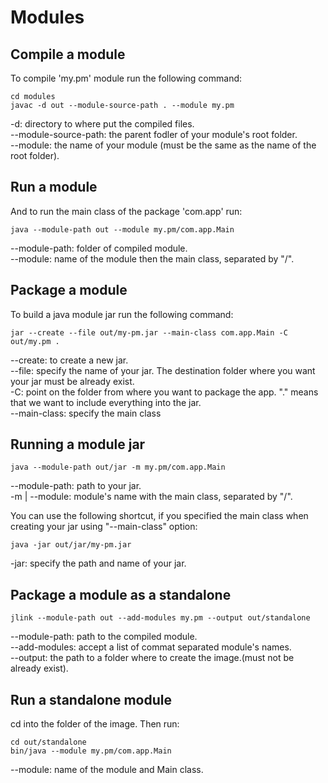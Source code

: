 # Modules

## Compile a module
To compile 'my.pm' module run the following command:<br/>

```
cd modules
javac -d out --module-source-path . --module my.pm
```
-d: directory to where put the compiled files.<br/>
--module-source-path: the parent fodler of your module's root folder.<br/>
--module: the name of your module (must be the same as the name of the root folder).<br/>

## Run a module
And to run the main class of the package 'com.app' run:<br/>

```
java --module-path out --module my.pm/com.app.Main
```

--module-path: folder of compiled module.<br/>
--module: name of the module then the main class, separated by "/".<br/>

## Package a module
To build a java module jar run the following command:<br/>

```
jar --create --file out/my-pm.jar --main-class com.app.Main -C out/my.pm .
```
--create: to create a new jar.<br/>
--file: specify the name of your jar. The destination folder where you want your jar must be already exist.<br/>
-C: point on the folder from where you want to package the app. "." means that we want to include everything into the jar.<br/>
--main-class: specify the main class

## Running a module jar

```
java --module-path out/jar -m my.pm/com.app.Main
```
--module-path: path to your jar.<br/>
-m | --module: module's name with the main class, separated by "/".<br/>

You can use the following shortcut, if you specified the main class when creating your jar using "--main-class" option:<br/>

```
java -jar out/jar/my-pm.jar
```

-jar: specify the path and name of your jar.<br/>

## Package a module as a standalone

```
jlink --module-path out --add-modules my.pm --output out/standalone
```

--module-path: path to the compiled module.<br/>
--add-modules: accept a list of commat separated module's names.<br/>
--output: the path to a folder where to create the image.(must not be already exist).<br/>

## Run a standalone module

cd into the folder of the image. Then run:<br/>

```
cd out/standalone
bin/java --module my.pm/com.app.Main
```

--module: name of the module and Main class.<br/>
